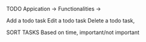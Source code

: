 TODO Appication ->
Functionalities ->

Add a todo task
Edit a todo task
Delete a todo task,

SORT TASKS Based on time, important/not important
